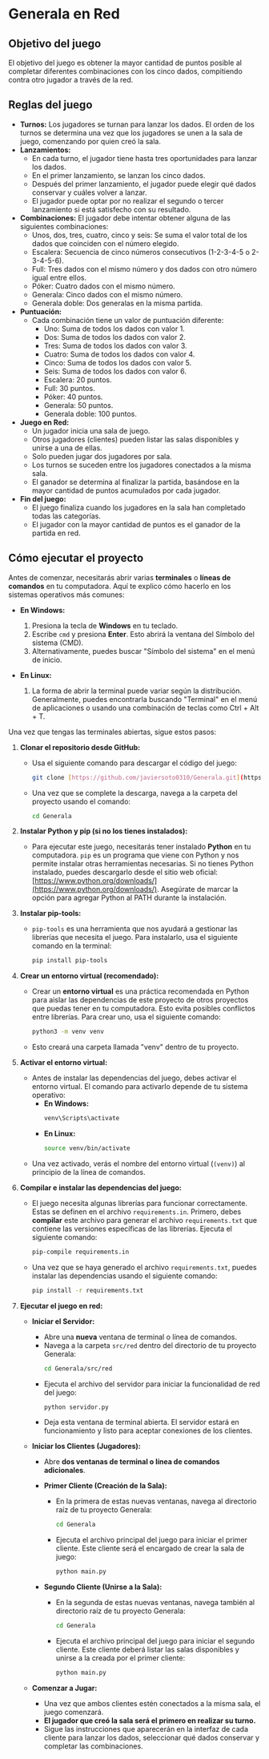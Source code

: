 # Generala en Red

## Objetivo del juego

El objetivo del juego es obtener la mayor cantidad de puntos posible al completar diferentes combinaciones con los cinco dados, compitiendo contra otro jugador a través de la red.

## Reglas del juego

- **Turnos:** Los jugadores se turnan para lanzar los dados. El orden de los turnos se determina una vez que los jugadores se unen a la sala de juego, comenzando por quien creó la sala.
- **Lanzamientos:**
  * En cada turno, el jugador tiene hasta tres oportunidades para lanzar los dados.
  * En el primer lanzamiento, se lanzan los cinco dados.
  * Después del primer lanzamiento, el jugador puede elegir qué dados conservar y cuáles volver a lanzar.
  * El jugador puede optar por no realizar el segundo o tercer lanzamiento si está satisfecho con su resultado.
- **Combinaciones:** El jugador debe intentar obtener alguna de las siguientes combinaciones:
  * Unos, dos, tres, cuatro, cinco y seis: Se suma el valor total de los dados que coinciden con el número elegido.
  * Escalera: Secuencia de cinco números consecutivos (1-2-3-4-5 o 2-3-4-5-6).
  * Full: Tres dados con el mismo número y dos dados con otro número igual entre ellos.
  * Póker: Cuatro dados con el mismo número.
  * Generala: Cinco dados con el mismo número.
  * Generala doble: Dos generalas en la misma partida.
- **Puntuación:**
  * Cada combinación tiene un valor de puntuación diferente:
    * Uno: Suma de todos los dados con valor 1.
    * Dos: Suma de todos los dados con valor 2.
    * Tres: Suma de todos los dados con valor 3.
    * Cuatro: Suma de todos los dados con valor 4.
    * Cinco: Suma de todos los dados con valor 5.
    * Seis: Suma de todos los dados con valor 6.
    * Escalera: 20 puntos.
    * Full: 30 puntos.
    * Póker: 40 puntos.
    * Generala: 50 puntos.
    * Generala doble: 100 puntos.
- **Juego en Red:**
  * Un jugador inicia una sala de juego.
  * Otros jugadores (clientes) pueden listar las salas disponibles y unirse a una de ellas.
  * Solo pueden jugar dos jugadores por sala.
  * Los turnos se suceden entre los jugadores conectados a la misma sala.
  * El ganador se determina al finalizar la partida, basándose en la mayor cantidad de puntos acumulados por cada jugador.
- **Fin del juego:**
  * El juego finaliza cuando los jugadores en la sala han completado todas las categorías.
  * El jugador con la mayor cantidad de puntos es el ganador de la partida en red.

## Cómo ejecutar el proyecto

Antes de comenzar, necesitarás abrir varias **terminales** o **líneas de comandos** en tu computadora. Aquí te explico cómo hacerlo en los sistemas operativos más comunes:

* **En Windows:**
    1.  Presiona la tecla de **Windows** en tu teclado.
    2.  Escribe `cmd` y presiona **Enter**. Esto abrirá la ventana del Símbolo del sistema (CMD).
    3.  Alternativamente, puedes buscar "Símbolo del sistema" en el menú de inicio.

* **En Linux:**
    1.  La forma de abrir la terminal puede variar según la distribución. Generalmente, puedes encontrarla buscando "Terminal" en el menú de aplicaciones o usando una combinación de teclas como Ctrl + Alt + T.

Una vez que tengas las terminales abiertas, sigue estos pasos:

1.  **Clonar el repositorio desde GitHub:**
    * Usa el siguiente comando para descargar el código del juego:
        ```bash
        git clone [https://github.com/javiersoto0310/Generala.git](https://github.com/javiersoto0310/Generala.git)
        ```
    * Una vez que se complete la descarga, navega a la carpeta del proyecto usando el comando:
        ```bash
        cd Generala
        ```

2.  **Instalar Python y pip (si no los tienes instalados):**
    * Para ejecutar este juego, necesitarás tener instalado **Python** en tu computadora. `pip` es un programa que viene con Python y nos permite instalar otras herramientas necesarias. Si no tienes Python instalado, puedes descargarlo desde el sitio web oficial: [https://www.python.org/downloads/](https://www.python.org/downloads/). Asegúrate de marcar la opción para agregar Python al PATH durante la instalación.

3.  **Instalar pip-tools:**
    * `pip-tools` es una herramienta que nos ayudará a gestionar las librerías que necesita el juego. Para instalarlo, usa el siguiente comando en la terminal:
        ```bash
        pip install pip-tools
        ```

4.  **Crear un entorno virtual (recomendado):**
    * Crear un **entorno virtual** es una práctica recomendada en Python para aislar las dependencias de este proyecto de otros proyectos que puedas tener en tu computadora. Esto evita posibles conflictos entre librerías. Para crear uno, usa el siguiente comando:
        ```bash
        python3 -m venv venv
        ```
    * Esto creará una carpeta llamada "venv" dentro de tu proyecto.

5.  **Activar el entorno virtual:**
    * Antes de instalar las dependencias del juego, debes activar el entorno virtual. El comando para activarlo depende de tu sistema operativo:
        * **En Windows:**
            ```bash
            venv\Scripts\activate
            ```
        * **En Linux:**
            ```bash
            source venv/bin/activate
            ```
    * Una vez activado, verás el nombre del entorno virtual (`(venv)`) al principio de la línea de comandos.

6.  **Compilar e instalar las dependencias del juego:**
    * El juego necesita algunas librerías para funcionar correctamente. Estas se definen en el archivo `requirements.in`. Primero, debes **compilar** este archivo para generar el archivo `requirements.txt` que contiene las versiones específicas de las librerías. Ejecuta el siguiente comando:
        ```bash
        pip-compile requirements.in
        ```
    * Una vez que se haya generado el archivo `requirements.txt`, puedes instalar las dependencias usando el siguiente comando:
        ```bash
        pip install -r requirements.txt
        ```

7.  **Ejecutar el juego en red:**
    * **Iniciar el Servidor:**
        * Abre una **nueva** ventana de terminal o línea de comandos.
        * Navega a la carpeta `src/red` dentro del directorio de tu proyecto Generala:
            ```bash
            cd Generala/src/red
            ```
        * Ejecuta el archivo del servidor para iniciar la funcionalidad de red del juego:
            ```bash
            python servidor.py
            ```
        * Deja esta ventana de terminal abierta. El servidor estará en funcionamiento y listo para aceptar conexiones de los clientes.

    * **Iniciar los Clientes (Jugadores):**
        * Abre **dos ventanas de terminal o línea de comandos adicionales**.

        * **Primer Cliente (Creación de la Sala):**
            * En la primera de estas nuevas ventanas, navega al directorio raíz de tu proyecto Generala:
                ```bash
                cd Generala
                ```
            * Ejecuta el archivo principal del juego para iniciar el primer cliente. Este cliente será el encargado de crear la sala de juego:
                ```bash
                python main.py
                ```

        * **Segundo Cliente (Unirse a la Sala):**
            * En la segunda de estas nuevas ventanas, navega también al directorio raíz de tu proyecto Generala:
                ```bash
                cd Generala
                ```
            * Ejecuta el archivo principal del juego para iniciar el segundo cliente. Este cliente deberá listar las salas disponibles y unirse a la creada por el primer cliente:
                ```bash
                python main.py
                ```

    * **Comenzar a Jugar:**
        * Una vez que ambos clientes estén conectados a la misma sala, el juego comenzará.
        * **El jugador que creó la sala será el primero en realizar su turno.**
        * Sigue las instrucciones que aparecerán en la interfaz de cada cliente para lanzar los dados, seleccionar qué dados conservar y completar las combinaciones.
      